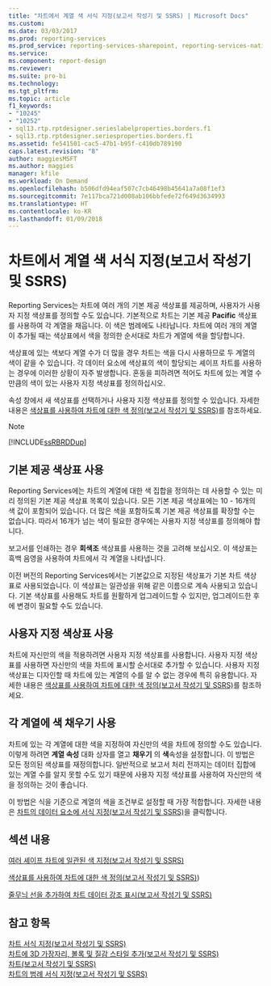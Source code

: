 ```yaml
---
title: "차트에서 계열 색 서식 지정(보고서 작성기 및 SSRS) | Microsoft Docs"
ms.custom: 
ms.date: 03/03/2017
ms.prod: reporting-services
ms.prod_service: reporting-services-sharepoint, reporting-services-native
ms.service: 
ms.component: report-design
ms.reviewer: 
ms.suite: pro-bi
ms.technology: 
ms.tgt_pltfrm: 
ms.topic: article
f1_keywords:
- "10245"
- "10252"
- sql13.rtp.rptdesigner.serieslabelproperties.borders.f1
- sql13.rtp.rptdesigner.seriesproperties.borders.f1
ms.assetid: fe541501-cac5-47b1-b95f-c410db789190
caps.latest.revision: "8"
author: maggiesMSFT
ms.author: maggies
manager: kfile
ms.workload: On Demand
ms.openlocfilehash: b506dfd94eaf507c7cb46498b45641a7a08f1ef3
ms.sourcegitcommit: 7e117bca721d008ab106bbfede72f649d3634993
ms.translationtype: HT
ms.contentlocale: ko-KR
ms.lasthandoff: 01/09/2018
---
```

# <a name="formatting-series-colors-on-a-chart-report-builder-and-ssrs"></a>차트에서 계열 색 서식 지정(보고서 작성기 및 SSRS)
  Reporting Services는 차트에 여러 개의 기본 제공 색상표를 제공하며, 사용자가 사용자 지정 색상표를 정의할 수도 있습니다. 기본적으로 차트는 기본 제공 **Pacific** 색상표를 사용하여 각 계열을 채웁니다. 이 색은 범례에도 나타납니다. 차트에 여러 개의 계열이 추가될 때는 색상표에서 색을 정의한 순서대로 차트가 계열에 색을 할당합니다.  
  
 색상표에 있는 색보다 계열 수가 더 많을 경우 차트는 색을 다시 사용하므로 두 계열의 색이 같을 수 있습니다. 각 데이터 요소에 색상표의 색이 할당되는 셰이프 차트를 사용하는 경우에 이러한 상황이 자주 발생합니다. 혼동을 피하려면 적어도 차트에 있는 계열 수만큼의 색이 있는 사용자 지정 색상표를 정의하십시오.  
  
 속성 창에서 새 색상표를 선택하거나 사용자 지정 색상표를 정의할 수 있습니다. 자세한 내용은 [색상표를 사용하여 차트에 대한 색 정의&#40;보고서 작성기 및 SSRS&#41;](../../reporting-services/report-design/define-colors-on-a-chart-using-a-palette-report-builder-and-ssrs.md)를 참조하세요.  
  
> [!NOTE]  
>  [!INCLUDE[ssRBRDDup](../../includes/ssrbrddup-md.md)]  
  
## <a name="using-built-in-palettes"></a>기본 제공 색상표 사용  
 Reporting Services에는 차트의 계열에 대한 색 집합을 정의하는 데 사용할 수 있는 미리 정의된 기본 제공 색상표 목록이 있습니다. 모든 기본 제공 색상표에는 10 - 16개의 색 값이 포함되어 있습니다. 더 많은 색을 포함하도록 기본 제공 색상표를 확장할 수는 없습니다. 따라서 16개가 넘는 색이 필요한 경우에는 사용자 지정 색상표를 정의해야 합니다.  
  
 보고서를 인쇄하는 경우 **회색조** 색상표를 사용하는 것을 고려해 보십시오. 이 색상표는 흑백 음영을 사용하여 차트에서 각 계열을 나타냅니다.  
  
 이전 버전의 Reporting Services에서는 기본값으로 지정된 색상표가 기본 차트 색상표로 사용되었습니다. 이 색상표는 일관성을 위해 같은 이름으로 계속 사용되고 있습니다. 기본 색상표를 사용해도 차트를 원활하게 업그레이드할 수 있지만, 업그레이드한 후에 변경이 필요할 수도 있습니다.  
  
## <a name="using-custom-palettes"></a>사용자 지정 색상표 사용  
 차트에 자신만의 색을 적용하려면 사용자 지정 색상표를 사용합니다. 사용자 지정 색상표를 사용하면 자신만의 색을 차트에 표시할 순서대로 추가할 수 있습니다. 사용자 지정 색상표는 디자인할 때 차트에 있는 계열의 수를 알 수 없는 경우에 특히 유용합니다. 자세한 내용은 [색상표를 사용하여 차트에 대한 색 정의&#40;보고서 작성기 및 SSRS&#41;](../../reporting-services/report-design/define-colors-on-a-chart-using-a-palette-report-builder-and-ssrs.md)를 참조하세요.  
  
## <a name="using-a-color-fill-on-each-series"></a>각 계열에 색 채우기 사용  
 차트에 있는 각 계열에 대한 색을 지정하여 자신만의 색을 차트에 정의할 수도 있습니다. 이렇게 하려면 **계열 속성** 대화 상자를 열고 **채우기** 의 **색**속성을 설정합니다. 이 방법은 모든 정의된 색상표를 재정의합니다. 일반적으로 보고서 처리 전까지는 데이터 집합에 있는 계열 수를 알지 못할 수도 있기 때문에 사용자 지정 색상표를 사용하여 자신만의 색을 정의하는 것이 좋습니다.  
  
 이 방법은 식을 기준으로 계열의 색을 조건부로 설정할 때 가장 적합합니다.  자세한 내용은 [차트의 데이터 요소에 서식 지정&#40;보고서 작성기 및 SSRS&#41;](../../reporting-services/report-design/formatting-data-points-on-a-chart-report-builder-and-ssrs.md)을 클릭합니다.  
  
## <a name="in-this-section"></a>섹션 내용  
 [여러 셰이프 차트에 일관된 색 지정&#40;보고서 작성기 및 SSRS&#41;](../../reporting-services/report-design/specify-consistent-colors-across-multiple-shape-charts-report-builder-and-ssrs.md)  
  
 [색상표를 사용하여 차트에 대한 색 정의&#40;보고서 작성기 및 SSRS&#41;](../../reporting-services/report-design/define-colors-on-a-chart-using-a-palette-report-builder-and-ssrs.md))  
  
 [줄무늬 선을 추가하여 차트 데이터 강조 표시&#40;보고서 작성기 및 SSRS&#41;](../../reporting-services/report-design/highlight-chart-data-by-adding-strip-lines-report-builder-and-ssrs.md)  
  
## <a name="see-also"></a>참고 항목  
 [차트 서식 지정&#40;보고서 작성기 및 SSRS&#41;](../../reporting-services/report-design/formatting-a-chart-report-builder-and-ssrs.md)   
 [차트에 3D 가장자리, 볼록 및 질감 스타일 추가&#40;보고서 작성기 및 SSRS&#41;](../../reporting-services/report-design/chart-effects-add-bevel-emboss-or-texture-report-builder.md)   
 [차트&#40;보고서 작성기 및 SSRS&#41;](../../reporting-services/report-design/charts-report-builder-and-ssrs.md)   
 [차트의 범례 서식 지정&#40;보고서 작성기 및 SSRS&#41;](../../reporting-services/report-design/chart-legend-formatting-report-builder.md)  
  
  
